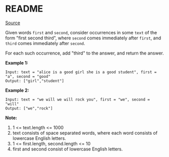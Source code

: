 # README #

[Source](https://leetcode.com/problems/occurrences-after-bigram/)

Given words `first` and `second`, consider occurrences in some `text` of the form "first second third", where `second` comes immediately after `first`, and `third` comes immediately after `second`.

For each such occurrence, add "third" to the answer, and return the answer.

**Example 1:**

```
Input: text = "alice is a good girl she is a good student", first = "a", second = "good"
Output: ["girl","student"]
```

**Example 2:**

```
Input: text = "we will we will rock you", first = "we", second = "will"
Output: ["we","rock"]
```

**Note:**

1. 1 <= text.length <= 1000
2. text consists of space separated words, where each word consists of lowercase English letters.
3. 1 <= first.length, second.length <= 10
4. first and second consist of lowercase English letters.
